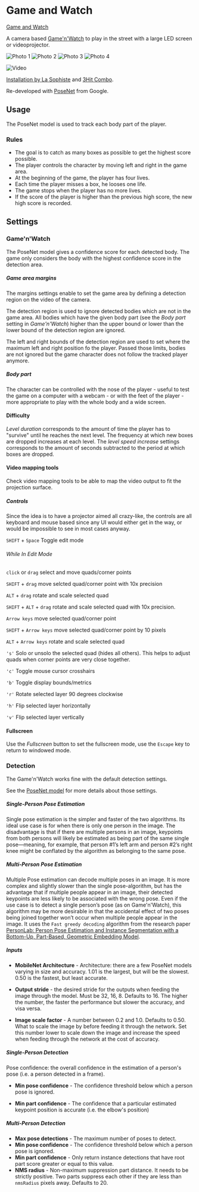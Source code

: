 # Game and Watch

[Game and Watch](https://arthursw.github.io/game-n-watch/)

A camera based [Game'n'Watch](https://en.wikipedia.org/wiki/Game_%26_Watch) to play in the street with a large LED screen or videoprojector.

![Photo 1](data/photos/photo1.jpg)
![Photo 2](data/photos/photo2.jpg)
![Photo 3](data/photos/photo3.jpg)
![Photo 4](data/photos/photo4.jpg)

![Video](https://www.facebook.com/collectiflasophiste/videos/10154094716591712/)

[Installation by La Sophiste](http://www.lasophiste.com/portfolio/gamenwatch/) and [3Hit Combo](http://www.3hitcombo.fr/).


Re-developed with [PoseNet](https://github.com/tensorflow/tfjs-models/tree/master/posenet) from Google.

## Usage

The PoseNet model is used to track each body part of the player.

### Rules

 - The goal is to catch as many boxes as possible to get the highest score possible.
 - The player controls the character by moving left and right in the game area.
 - At the beginning of the game, the player has four lives.
 - Each time the player misses a box, he looses one life.
 - The game stops when the player has no more lives.
 - If the score of the player is higher than the previous high score, the new high score is recorded.

## Settings

### Game'n'Watch

The PoseNet model gives a confidence score for each detected body. The game only considers the body with the highest confidence score in the detection area.

##### Game area margins

The margins settings enable to set the game area by defining a detection region on the video of the camera.

The detection region is used to ignore detected bodies which are not in the game area. All bodies which have the given body part (see the *Body part* setting in *Game'n'Watch*) higher than the upper bound or lower than the lower bound of the detection region are ignored.

The left and right bounds of the detection region are used to set where the maximum left and right position fo the player. Passed those limits, bodies are not ignored but the game character does not follow the tracked player anymore.

##### Body part

The character can be controlled with the nose of the player - useful to test the game on a computer with a webcam - or with the feet of the player - more appropriate to play with the whole body and a wide screen.

#### Difficulty

*Level duration* corresponds to the amount of time the player has to "survive" until he reaches the next level.
The frequency at which new boxes are dropped increases at each level. The *level speed increase* settings corresponds to the amount of seconds subtracted to the period at which boxes are dropped.

#### Video mapping tools

Check video mapping tools to be able to map the video output to fit the projection surface.

##### Controls

Since the idea is to have a projector aimed all crazy-like, the controls are all keyboard and mouse based since any UI would either get in the way, or would be impossible to see in most cases anyway.

`SHIFT` + `Space` Toggle edit mode

###### While In Edit Mode

`click` or `drag` select and move quads/corner points

`SHIFT` + `drag` move selcted quad/corner point with 10x precision

`ALT` + `drag` rotate and scale selected quad

`SHIFT` + `ALT` + `drag` rotate and scale selected quad with 10x precision.

`Arrow keys` move selected quad/corner point

`SHIFT` + `Arrow keys` move selected quad/corner point by 10 pixels

`ALT` + `Arrow keys` rotate and scale selected quad

`'s'` Solo or unsolo the selected quad (hides all others). This helps to adjust quads when corner points are very close together.

`'c'` Toggle mouse cursor crosshairs

`'b'` Toggle display bounds/metrics

`'r'` Rotate selected layer 90 degrees clockwise

`'h'` Flip selected layer horizontally

`'v'` Flip selected layer vertically

#### Fullscreen

Use the *Fullscreen* button to set the fullscreen mode, use the `Escape` key to return to windowed mode.


### Detection

The Game'n'Watch works fine with the default detection settings.

See the [PoseNet model](https://github.com/tensorflow/tfjs-models/tree/master/posenet) for more details about those settings.

##### Single-Person Pose Estimation

Single pose estimation is the simpler and faster of the two algorithms. Its ideal use case is for when there is only one person in the image. The disadvantage is that if there are multiple persons in an image, keypoints from both persons will likely be estimated as being part of the same single pose—meaning, for example, that person #1’s left arm and person #2’s right knee might be conflated by the algorithm as belonging to the same pose.

##### Multi-Person Pose Estimation

Multiple Pose estimation can decode multiple poses in an image. It is more complex and slightly slower than the single pose-algorithm, but has the advantage that if multiple people appear in an image, their detected keypoints are less likely to be associated with the wrong pose. Even if the use case is to detect a single person’s pose (as on Game'n'Watch), this algorithm may be more desirable in that the accidental effect of two poses being joined together won’t occur when multiple people appear in the image. It uses the `Fast greedy decoding` algorithm from the research paper [PersonLab: Person Pose Estimation and Instance Segmentation with a Bottom-Up, Part-Based, Geometric Embedding Model](https://arxiv.org/pdf/1803.08225.pdf).

##### Inputs

* **MobileNet Architecture** - Architecture: there are a few PoseNet models varying in size and accuracy. 1.01 is the largest, but will be the slowest. 0.50 is the fastest, but least accurate.

* **Output stride** - the desired stride for the outputs when feeding the image through the model.  Must be 32, 16, 8.  Defaults to 16.  The higher the number, the faster the performance but slower the accuracy, and visa versa.

* **Image scale factor** - A number between 0.2 and 1.0. Defaults to 0.50.   What to scale the image by before feeding it through the network.  Set this number lower to scale down the image and increase the speed when feeding through the network at the cost of accuracy.


##### Single-Person Detection

Pose confidence: the overall confidence in the estimation of a person's pose (i.e. a person detected in a frame).

* **Min pose confidence** - The confidence threshold below which a person pose is ignored.

* **Min part confidence** - The confidence that a particular estimated keypoint position is accurate (i.e. the elbow's position)

##### Multi-Person Detection

* **Max pose detections** - The maximum number of poses to detect.
* **Min pose confidence** - The confidence threshold below which a person pose is ignored.
* **Min part confidence** - Only return instance detections that have root part score greater or equal to this value.
* **NMS radius** - Non-maximum suppression part distance. It needs to be strictly positive. Two parts suppress each other if they are less than `nmsRadius` pixels away. Defaults to 20.

